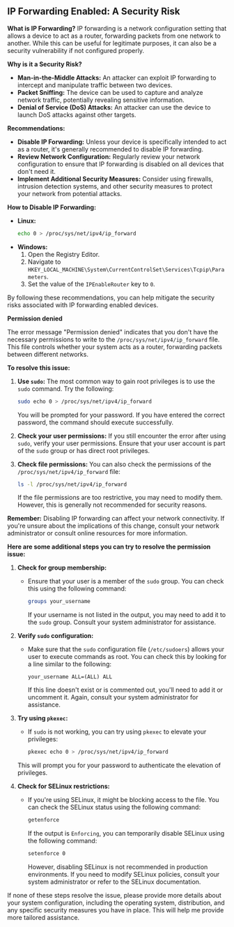 ## IP Forwarding Enabled: A Security Risk

**What is IP Forwarding?**
IP forwarding is a network configuration setting that allows a device to act as a router, forwarding packets from one network to another. While this can be useful for legitimate purposes, it can also be a security vulnerability if not configured properly.

**Why is it a Security Risk?**
* **Man-in-the-Middle Attacks:** An attacker can exploit IP forwarding to intercept and manipulate traffic between two devices.
* **Packet Sniffing:** The device can be used to capture and analyze network traffic, potentially revealing sensitive information.
* **Denial of Service (DoS) Attacks:** An attacker can use the device to launch DoS attacks against other targets.

**Recommendations:**

* **Disable IP Forwarding:** Unless your device is specifically intended to act as a router, it's generally recommended to disable IP forwarding.
* **Review Network Configuration:** Regularly review your network configuration to ensure that IP forwarding is disabled on all devices that don't need it.
* **Implement Additional Security Measures:** Consider using firewalls, intrusion detection systems, and other security measures to protect your network from potential attacks.

**How to Disable IP Forwarding:**

* **Linux:**
  ```bash
  echo 0 > /proc/sys/net/ipv4/ip_forward
  ```
* **Windows:**
  1. Open the Registry Editor.
  2. Navigate to `HKEY_LOCAL_MACHINE\System\CurrentControlSet\Services\Tcpip\Parameters`.
  3. Set the value of the `IPEnableRouter` key to `0`.

By following these recommendations, you can help mitigate the security risks associated with IP forwarding enabled devices.

**Permission denied**

The error message "Permission denied" indicates that you don't have the necessary permissions to write to the `/proc/sys/net/ipv4/ip_forward` file. This file controls whether your system acts as a router, forwarding packets between different networks.

**To resolve this issue:**

1. **Use `sudo`:** The most common way to gain root privileges is to use the `sudo` command. Try the following:

   ```bash
   sudo echo 0 > /proc/sys/net/ipv4/ip_forward
   ```

   You will be prompted for your password. If you have entered the correct password, the command should execute successfully.

2. **Check your user permissions:** If you still encounter the error after using `sudo`, verify your user permissions. Ensure that your user account is part of the `sudo` group or has direct root privileges.

3. **Check file permissions:** You can also check the permissions of the `/proc/sys/net/ipv4/ip_forward` file:

   ```bash
   ls -l /proc/sys/net/ipv4/ip_forward
   ```

   If the file permissions are too restrictive, you may need to modify them. However, this is generally not recommended for security reasons.

**Remember:** Disabling IP forwarding can affect your network connectivity. If you're unsure about the implications of this change, consult your network administrator or consult online resources for more information.

**Here are some additional steps you can try to resolve the permission issue:**

1. **Check for group membership:**

   * Ensure that your user is a member of the `sudo` group. You can check this using the following command:

     ```bash
     groups your_username
     ```

     If your username is not listed in the output, you may need to add it to the `sudo` group. Consult your system administrator for assistance.

2. **Verify `sudo` configuration:**

   * Make sure that the `sudo` configuration file (`/etc/sudoers`) allows your user to execute commands as root. You can check this by looking for a line similar to the following:

     ```
     your_username ALL=(ALL) ALL
     ```

     If this line doesn't exist or is commented out, you'll need to add it or uncomment it. Again, consult your system administrator for assistance.

3. **Try using `pkexec`:**

   * If `sudo` is not working, you can try using `pkexec` to elevate your privileges:

     ```bash
     pkexec echo 0 > /proc/sys/net/ipv4/ip_forward
     ```

   This will prompt you for your password to authenticate the elevation of privileges.

4. **Check for SELinux restrictions:**

   * If you're using SELinux, it might be blocking access to the file. You can check the SELinux status using the following command:

     ```bash
     getenforce
     ```

     If the output is `Enforcing`, you can temporarily disable SELinux using the following command:

     ```bash
     setenforce 0
     ```

     However, disabling SELinux is not recommended in production environments. If you need to modify SELinux policies, consult your system administrator or refer to the SELinux documentation.

If none of these steps resolve the issue, please provide more details about your system configuration, including the operating system, distribution, and any specific security measures you have in place. This will help me provide more tailored assistance.
